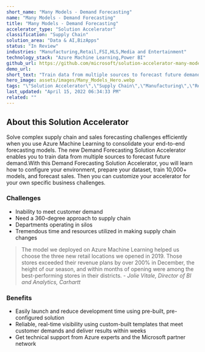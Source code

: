 ```yaml
---
short_name: "Many Models - Demand Forecasting"
name: "Many Models - Demand Forecasting"
title: "Many Models - Demand Forecasting"
accelerator_type: "Solution Accelerator"
classification: "Supply Chain"
solution_area: "Data & AI,BizApps"
status: "In Review"
industries: "Manufacturing,Retail,FSI,HLS,Media and Entertainment"
technology_stack: "Azure Machine Learning,Power BI"
github_url: https://github.com/microsoft/solution-accelerator-many-models
demo_url: 
short_text: "Train data from multiple sources to forecast future demand."
hero_image: assets/images/Many_Models_Hero.webp
tags: "\"Solution Accelerator\",\"Supply Chain\",\"Manufacturing\",\"Retail\",\"FSI\",\"HLS\",\"Media and Entertainment\",\"Azure Machine Learning\",\"Power BI\""
last_updated: "April 15, 2022 06:34:33 PM"
related: ""
---
```

## About this Solution Accelerator

Solve complex supply chain and sales forecasting challenges efficiently when you use Azure Machine Learning to consolidate your end-to-end forecasting models. The new Demand Forecasting Solution Accelerator enables you to train data from multiple sources to forecast future demand.With this Demand Forecasting Solution Accelerator, you will learn how to configure your environment, prepare your dataset, train 10,000+ models, and forecast sales. Then you can customize your accelerator for your own specific business challenges.

### Challenges

* Inability to meet customer demand
* Need a 360-degree approach to supply chain
* Departments operating in silos
* Tremendous time and resources utilized in making supply chain changes

> The model we deployed on Azure Machine Learning helped us choose the three new retail locations we opened in 2019. Those stores exceeded their revenue plans by over 200% in December, the height of our season, and within months of opening were among the best-performing stores in their districts. - _Jolie Vitale, Director of BI and Analytics, Carhartt_

### Benefits

* Easily launch and reduce development time using pre-built, pre-configured solution
* Reliable, real-time visibility using custom-built templates that meet customer demands and deliver results within weeks
* Get technical support from Azure experts and the Microsoft partner network
